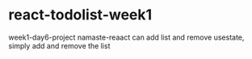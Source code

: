 # react-todolist-week1
week1-day6-project
namaste-reaact
can add list and remove
usestate, simply add and remove the list


